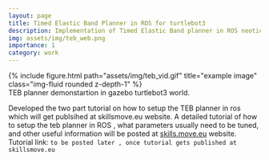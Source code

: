 ```yaml
---
layout: page
title: Timed Elastic Band Planner in ROS for turtlebot3
description: Implementation of Timed Elastic Band planner in ROS neotic for turtlebot3
img: assets/img/teb_web.png
importance: 1
category: work
---
```

<div class="row">
    <div class="col-sm mt-3 mt-md-0">
        {% include figure.html path="assets/img/teb_vid.gif" title="example image" class="img-fluid rounded z-depth-1" %}
    </div>
</div>
<div class="caption">
    TEB planner demonstartion in gazebo turtlebot3 world.
</div>

Developed the two part tutorial on how to setup the TEB planner in ros which will get publsihed at skillsmove.eu website.
A detailed tutorial  of how to setup the teb planner in ROS , what parameters usually need to be tuned, and other useful information will be posted at <a href="https://www.skillsmove.eu/">skills.move.eu</a> website. Tutorial link:
`to be posted later , once tutorial gets published at skillsmove.eu`